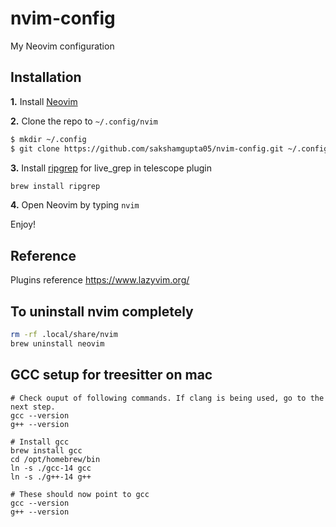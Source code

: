 # nvim-config
My Neovim configuration

## Installation

**1.** Install [Neovim](https://github.com/neovim/neovim/wiki/Installing-Neovim)

**2.** Clone the repo to `~/.config/nvim`
```sh
$ mkdir ~/.config
$ git clone https://github.com/sakshamgupta05/nvim-config.git ~/.config/nvim
```

**3.** Install [ripgrep](https://github.com/BurntSushi/ripgrep) for live_grep in telescope plugin
```sh
brew install ripgrep
```

**4.** Open Neovim by typing `nvim`

Enjoy!

## Reference

Plugins reference
https://www.lazyvim.org/

## To uninstall nvim completely

```sh
rm -rf .local/share/nvim
brew uninstall neovim
```

## GCC setup for treesitter on mac

```
# Check ouput of following commands. If clang is being used, go to the next step.
gcc --version
g++ --version

# Install gcc
brew install gcc
cd /opt/homebrew/bin
ln -s ./gcc-14 gcc
ln -s ./g++-14 g++

# These should now point to gcc
gcc --version
g++ --version
```